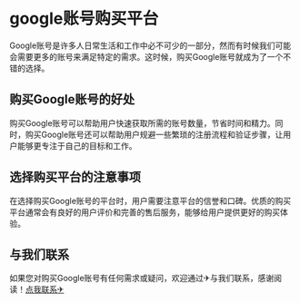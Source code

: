# google账号购买平台

Google账号是许多人日常生活和工作中必不可少的一部分，然而有时候我们可能会需要更多的账号来满足特定的需求。这时候，购买Google账号就成为了一个不错的选择。

## 购买Google账号的好处
购买Google账号可以帮助用户快速获取所需的账号数量，节省时间和精力。同时，购买Google账号还可以帮助用户规避一些繁琐的注册流程和验证步骤，让用户能够更专注于自己的目标和工作。

## 选择购买平台的注意事项
在选择购买Google账号的平台时，用户需要注意平台的信誉和口碑。优质的购买平台通常会有良好的用户评价和完善的售后服务，能够给用户提供更好的购买体验。

## 与我们联系
如果您对购买Google账号有任何需求或疑问，欢迎通过✈与我们联系，感谢阅读！[点我联系✈](https://www.G208.com)
